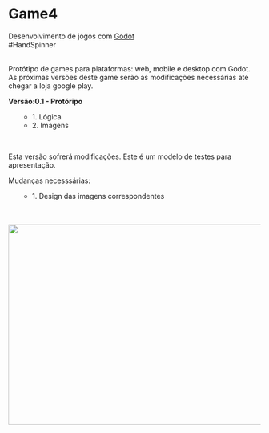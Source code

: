 # Game4
Desenvolvimento de jogos com <a href="https://godotengine.org/">Godot</a>
<br>
#HandSpinner

<br>
Protótipo de games para plataformas: web, mobile e desktop com Godot.
As próximas versões deste game serão as modificações necessárias até chegar a loja google play.
<br>
<p><b>Versão:0.1 - Protóripo</b></p>
<ol>
  <ul>
    <li>1. Lógica</li>
    <li>2. Imagens</li>
  </ul>  
</ol>
<br>
<p>Esta versão sofrerá modificações. Este é um modelo de testes para apresentação.</p>
<p>Mudanças necesssárias:</p>
<ol>
  <ul>
    <li>1. Design das imagens correspondentes</li>
  </ul>  
</ol>


<br><br>
<img src="https://s17.postimg.org/bz827epnz/image.png" width="700" height="400">
